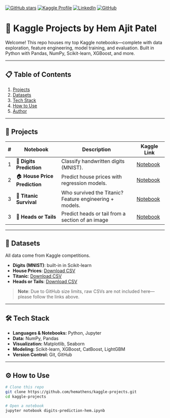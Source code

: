 <!-- Badges: build your brand at the top -->
[![GitHub stars](https://img.shields.io/github/stars/hemathens/kaggle-projects?style=social)](https://github.com/hemathens/kaggle-projects/stargazers)
[![Kaggle Profile](https://img.shields.io/badge/Kaggle-hem%20ajit%20patel-20BEFF?logo=kaggle)](https://www.kaggle.com/hemajitpatel)
[![LinkedIn](https://img.shields.io/badge/LinkedIn-Hem%20Ajit%20Patel-0A66C2?logo=linkedin)](https://www.linkedin.com/in/hem-patel19)
[![GitHub](https://img.shields.io/badge/GitHub-hemathens-181717?logo=github)](https://github.com/hemathens)

# 🧠 Kaggle Projects by Hem Ajit Patel

Welcome! This repo houses my top Kaggle notebooks—complete with data exploration, feature engineering, model training, and evaluation. Built in Python with Pandas, NumPy, Scikit-learn, XGBoost, and more.

---

## 📋 Table of Contents

1. [Projects](#projects)  
2. [Datasets](#datasets)  
3. [Tech Stack](#tech-stack)  
4. [How to Use](#how-to-use)  
5. [Author](#author)  

---

## 🚀 Projects

| #  | Notebook                    | Description                                      | Kaggle Link                                             |
|----|-----------------------------|--------------------------------------------------|---------------------------------------------------------|
| 1  | 🧮 **Digits Prediction**     | Classify handwritten digits (MNIST).             | [Notebook](https://www.kaggle.com/hemajitpatel/digits-prediction-hem) |
| 2  | 🏠 **House Price Prediction** | Predict house prices with regression models.      | [Notebook](https://www.kaggle.com/hemajitpatel/house-price-hem)       |
| 3  | 🚢 **Titanic Survival**      | Who survived the Titanic? Feature engineering + models. | [Notebook](https://www.kaggle.com/hemajitpatel/titanic-hem)           |
| 3  | 🚢 **Heads or Tails**      | Predict heads or tail from a section of an image | [Notebook](https://www.kaggle.com/code/hemajitpatel/heads-or-tails-hem)           |
---

## 📁 Datasets

All data come from Kaggle competitions.  
- **Digits (MNIST)**: built-in in Scikit-learn  
- **House Prices**: [Download CSV](https://www.kaggle.com/c/house-prices-advanced-regression-techniques/data)  
- **Titanic**: [Download CSV](https://www.kaggle.com/c/titanic/data)
- **Heads or Tails**: [Download CSV](https://www.kaggle.com/competitions/heads-or-tails-image-classification/data)

> **Note**: Due to GitHub size limits, raw CSVs are not included here—please follow the links above.

---

## 🛠️ Tech Stack

- **Languages & Notebooks:** Python, Jupyter  
- **Data:** NumPy, Pandas  
- **Visualization:** Matplotlib, Seaborn  
- **Modeling:** Scikit-learn, XGBoost, CatBoost, LightGBM  
- **Version Control:** Git, GitHub  

---

## ⚙️ How to Use

```bash
# Clone this repo
git clone https://github.com/hemathens/kaggle-projects.git
cd kaggle-projects

# Open a notebook
jupyter notebook digits-prediction-hem.ipynb
